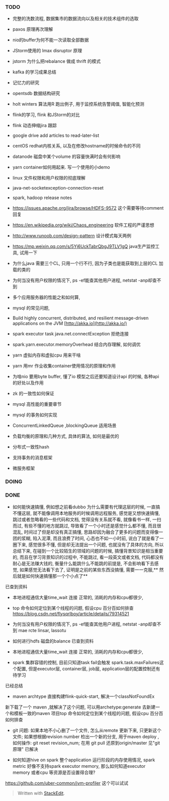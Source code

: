 ### TODO
* 完整的洗数流程, 数据集市的数据流向以及相关的技术组件的选取
* paxos 原理再次理解
* nio的buffer为何不能一次读取全部数据
* JStorm使用的 lmax disruptor 原理
* jstorm 为什么把rebalance 做成 thrift 的模式
* kafka 的学习成果总结
* 记忆力的研究
* opentsdb 数据结构研究
* holt winters 算法用R 跑出例子, 用于监控系统告警阈值, 智能化预测
* flink的学习, flink 和JStorm的对比
* flink 动态伸缩jira 跟踪
* google drive add articles to read-later-list
* centOS redhat内核关系, 以及在修改hostname的时候命令的不同
* datanode 磁盘中某个volume 的容量快满时会有何影响
* yarn container如何用起来. 写一个使用的小demo
* linux 文件权限和用户权限的彻底理解
* java-net-socketexception-connection-reset
* spark, hadoop release notes

* https://issues.apache.org/jira/browse/HDFS-9572 这个需要等待comment 回复
* https://en.wikipedia.org/wiki/Chaos_engineering 软件工程的严谨思想
* http://www.runoob.com/design-pattern 设计模式每天两例
* https://mp.weixin.qq.com/s/5Yj6UckTabrQbgJ9TLV1gQ   java生产监控工具, 试用一下
* 为什么java 需要三个CL, 只用一个行不行, 因为子类也是能获取到上层的CL 加载的类的 
* 为何当没有用户权限的情况下, ps -ef能查其他用户进程, netstat -anp却查不到
* 多个应用服务器的性能之和如何算, 
* mysql 的常见问题, 
* Build highly concurrent, distributed, and resilient message-driven applications on the JVM [http://akka.io](http://akka.io/)
* spark executor task java.net.connectException 拒绝连接
* spark.yarn.executor.memoryOverhead 结合内存理解, 如何调优
* yarn 虚拟内存和虚拟cpu 用来干啥
* yarn 用mr 作业收集container使用情况的原理和作用
* 为啥nio 要用byte buffer, 懂了io 模型之后还要知道设计api 的时候, 各种api 的好处以及作用

* zk 的一致性如何保证
* mysql 高性能的重要章节
* mysql 的事务如何实现
* ConcurrentLinkedQueue ,blockingQueue 适用场景
* 负载均衡的原理和几种方式, 具体的算法, 如何是最优的
* 分布式一致性hash 
* 支持事务的消息框架
* 微服务框架
### DOING



### DONE

* 如何能快速搞懂, 例如想之前看dubbo 为什么需要有代理这层的时候, 一直搞不懂这层, 就不能像调用本地服务的时候调用远程服务, 感觉是又想快速搞懂, 跳过或者忽略看的一些代码和文档, 觉得没有关系就不看, 就像看书一样, 一扫而过, 有些不懂的地方就跳过, 导致看了一个小时还是感觉什么都不懂, 而且很混乱, 时间过了但是却没有真正搞懂, 思路却因为融合了更多的问题而变得像一团的浆糊, 陷入泥潭, 而且浪费了时间, 心态也不如一小时前, 说白了就是看了一圈下来, 感觉很多不懂, 但是却无法提出一个问题, 也就没有了具体的方向, 所以总结下来, 在碰到一个比较陌生的领域的问题的时候, 搞懂背景知识是相当重要的, 而且在学习背景知识的过程中, 不能跳过, 看一段英文或者文档, 代码都没有耐心是无法赚大钱的, 衡量什么能跳什么不能跳的前提是, 不会影响看下去感觉, 如果感觉无法看下去了, 证明是之前的某些东西没搞懂, 需要一一克服,** 然后就是如何快速搞懂那一个个小点了**

已查到资料
* 本地进程通信大量time_wait 连接
正常的, 消耗的内存和cpu都很少, 




* top 命令如何定位到某个线程的问题, 假设cpu 百分百如何排查
https://blog.csdn.net/flysqrlboy/article/details/79314521



* 为何当没有用户权限的情况下, ps -ef能查其他用户进程, netstat -anp却查不到
  mae rcte linsar, lassotu
  
* 如何进行hdfs 磁盘的balance
已查到资料
* 本地进程通信大量time_wait 连接
正常的, 消耗的内存和cpu都很少, 

* spark 集群容错的控制, 目前只知道task fail会触发 spark.task.maxFailures这个配置, 但是executor层, container层, job层, application层的配置控制还有待学习

已经总结

* maven archtype 直接构建flink-quick-start, 解决一个classNotFoundEx 

新下载了一个 maven ,就解决了这个问题, 可以用archetype:generate 去新建一个和模板一致的maven 项目top 命令如何定位到某个线程的问题, 假设cpu 百分百如何排查


* git 问题: 如果本地不小心删了一个文件, 怎么从remote 更新下来, 只更新这个文件; 如果想根据revision number 检出一个新的分支, 用于maven deploy , 如何操作: git reset revision_num; 在用 git pull 还原到origin/master 
见"git 原理" 已解决

* 如何知道hive on spark 整个application 运行阶段的内存使用情况, spark metric 好像不支持spark executor memory, 那么如何知道executor memory 或者cpu 等资源是否设置得合理? 

https://github.com/uber-common/jvm-profiler 这个可以试试

> Written with [StackEdit](https://stackedit.io/).
<!--stackedit_data:
eyJoaXN0b3J5IjpbMTAwNjgwOTI4MCwtNDA0MjYxMDE3LDQyOT
I2ODQxNiwtNDg5MDExOTIsLTE3ODY2Njg2OTIsLTEyNTUwNzQx
OTcsMTQ0MDE4Njk1NCwyMDUzMjQ5NjA4LDEyMTU0OTI3NzYsLT
E1NTczOTk2MzMsLTE4Njg4NzU4OTEsLTYyNTIxMTAwNCwtMTI3
Nzc5MTI0MiwxMzU1NDQyMTE0LC0xODMzMzgzNTIwLC05MjEzNT
g4NDQsLTQxMjk1NDg1NSwxNzMyMjQwNzkzLDg4NzMwMTcsLTk4
NzQ0MTA4NF19
-->